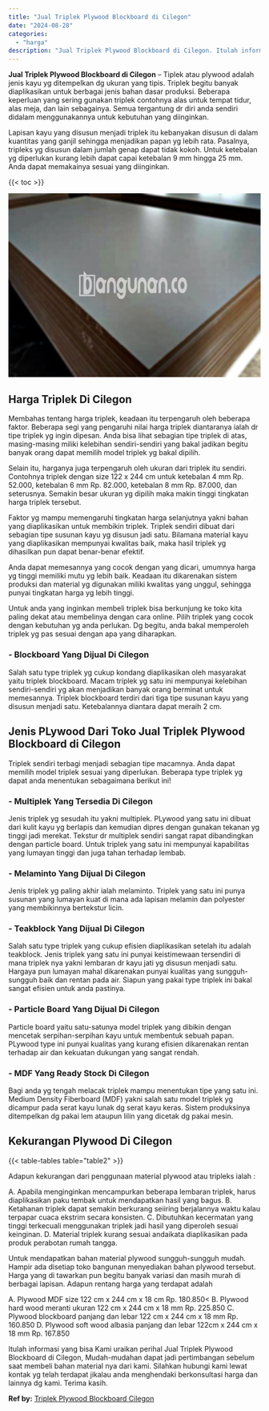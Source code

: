 ```yaml
---
title: "Jual Triplek Plywood Blockboard di Cilegon"
date: "2024-08-28"
categories: 
  - "harga"
description: "Jual Triplek Plywood Blockboard di Cilegon. Itulah informasi yang bisa Kami uraikan perihal Jual Triplek Plywood Blockboard di Cilegon, Mudah-mudahan dapat j..."
---
```


**Jual Triplek Plywood Blockboard di Cilegon** – Tiplek atau plywood adalah jenis kayu yg ditempelkan dg ukuran yang tipis. Triplek begitu banyak diaplikasikan untuk berbagai jenis bahan dasar produksi. Beberapa keperluan yang sering gunakan triplek contohnya alas untuk tempat tidur, alas meja, dan lain sebagainya. Semua tergantung dr diri anda sendiri didalam menggunakannya untuk kebutuhan yang diinginkan.

Lapisan kayu yang disusun menjadi triplek itu kebanyakan disusun di dalam kuantitas yang ganjil sehingga menjadikan papan yg lebih rata. Pasalnya, tripleks yg disusun dalam jumlah genap dapat tidak kokoh. Untuk ketebalan yg diperlukan kurang lebih dapat capai ketebalan 9 mm hingga 25 mm. Anda dapat memakainya sesuai yang diinginkan.

{{< toc >}}

![Jual Triplek Plywood Blockboard di Cilegon](/images/jual-triplek-murah-31.png)

## Harga Triplek Di Cilegon

Membahas tentang harga triplek, keadaan itu terpengaruh oleh beberapa faktor. Beberapa segi yang pengaruhi nilai harga triplek diantaranya ialah dr tipe triplek yg ingin dipesan. Anda bisa lihat sebagian tipe triplek di atas, masing-masing miliki kelebihan sendiri-sendiri yang bakal jadikan begitu banyak orang dapat memilih model triplek yg bakal dipilih.

Selain itu, harganya juga terpengaruh oleh ukuran dari triplek itu sendiri. Contohnya triplek dengan size 122 x 244 cm untuk ketebalan 4 mm Rp. 52.000, ketebalan 6 mm Rp. 82.000, ketebalan 8 mm Rp. 87.000, dan seterusnya. Semakin besar ukuran yg dipilih maka makin tinggi tingkatan harga triplek tersebut.

Faktor yg mampu memengaruhi tingkatan harga selanjutnya yakni bahan yang diaplikasikan untuk membikin triplek. Triplek sendiri dibuat dari sebagian tipe susunan kayu yg disusun jadi satu. Bilamana material kayu yang diaplikasikan mempunyai kwalitas baik, maka hasil triplek yg dihasilkan pun dapat benar-benar efektif.

Anda dapat memesannya yang cocok dengan yang dicari, umumnya harga yg tinggi memiliki mutu yg lebih baik. Keadaan itu dikarenakan sistem produksi dan material yg digunakan miliki kwalitas yang unggul, sehingga punyai tingkatan harga yg lebih tinggi.

Untuk anda yang inginkan membeli triplek bisa berkunjung ke toko kita paling dekat atau membelinya dengan cara online. Pilih triplek yang cocok dengan kebutuhan yg anda perlukan. Dg begitu, anda bakal memperoleh triplek yg pas sesuai dengan apa yang diharapkan.

### \- Blockboard Yang Dijual Di Cilegon

Salah satu type triplek yg cukup kondang diaplikasikan oleh masyarakat yaitu triplek blockboard. Macam triplek yg satu ini mempunyai kelebihan sendiri-sendiri yg akan menjadikan banyak orang berminat untuk memesannya. Triplek blockboard terdiri dari tiga tipe susunan kayu yang disusun menjadi satu. Ketebalannya diantara dapat meraih 2 cm.

## Jenis PLywood Dari Toko Jual Triplek Plywood Blockboard di Cilegon

Triplek sendiri terbagi menjadi sebagian tipe macamnya. Anda dapat memilih model triplek sesuai yang diperlukan. Beberapa type triplek yg dapat anda menentukan sebagaimana berikut ini!

### \- Multiplek Yang Tersedia Di Cilegon

Jenis triplek yg sesudah itu yakni multiplek. PLywood yang satu ini dibuat dari kulit kayu yg berlapis dan kemudian dipres dengan gunakan tekanan yg tinggi jadi merekat. Tekstur dr multiplek sendiri sangat rapat dibandingkan dengan particle board. Untuk triplek yang satu ini mempunyai kapabilitas yang lumayan tinggi dan juga tahan terhadap lembab.

### \- Melaminto Yang Dijual Di Cilegon

Jenis triplek yg paling akhir ialah melaminto. Triplek yang satu ini punya susunan yang lumayan kuat di mana ada lapisan melamin dan polyester yang membikinnya bertekstur licin.

### \- Teakblock Yang Dijual Di Cilegon

Salah satu type triplek yang cukup efisien diaplikasikan setelah itu adalah teakblock. Jenis triplek yang satu ini punyai keistimewaan tersendiri di mana triplek nya yakni lembaran dr kayu jati yg disusun menjadi satu. Hargaya pun lumayan mahal dikarenakan punyai kualitas yang sungguh-sungguh baik dan rentan pada air. Siapun yang pakai type triplek ini bakal sangat efisien untuk anda pastinya.

### \- Particle Board Yang Dijual Di Cilegon

Particle board yaitu satu-satunya model triplek yang dibikin dengan mencetak serpihan-serpihan kayu untuk membentuk sebuah papan. PLywood type ini punyai kualitas yang kurang efisien dikarenakan rentan terhadap air dan kekuatan dukungan yang sangat rendah.

### \- MDF Yang Ready Stock Di Cilegon

Bagi anda yg tengah melacak triplek mampu menentukan tipe yang satu ini. Medium Density Fiberboard (MDF) yakni salah satu model triplek yg dicampur pada serat kayu lunak dg serat kayu keras. Sistem produksinya ditempelkan dg pakai lem ataupun lilin yang dicetak dg pakai mesin.

## Kekurangan Plywood Di Cilegon

{{< table-tables table="table2" >}}

Adapun kekurangan dari penggunaan material plywood atau tripleks ialah :

A. Apabila menginginkan mencampurkan beberapa lembaran triplek, harus diaplikasikan paku tembak untuk mendapatkan hasil yang bagus. B. Ketahanan triplek dapat semakin berkurang seiiring berjalannya waktu kalau terpapar cuaca ekstrim secara konsisten. C. Dibutuhkan kecermatan yang tinggi terkecuali menggunakan triplek jadi hasil yang diperoleh sesuai keinginan. D. Material triplek kurang sesuai andaikata diaplikasikan pada produk perabotan rumah tangga.

Untuk mendapatkan bahan material plywood sungguh-sungguh mudah. Hampir ada disetiap toko bangunan menyediakan bahan plywood tersebut. Harga yang di tawarkan pun begitu banyak variasi dan masih murah di berbagai lapisan. Adapun rentang harga yang terdapat adalah

A. Plywood MDF size 122 cm x 244 cm x 18 cm Rp. 180.850< B. Plywood hard wood meranti ukuran 122 cm x 244 cm x 18 mm Rp. 225.850 C. Plywood blockboard panjang dan lebar 122 cm x 244 cm x 18 mm Rp. 160.850 D. Plywood soft wood albasia panjang dan lebar 122cm x 244 cm x 18 mm Rp. 167.850

Itulah informasi yang bisa Kami uraikan perihal Jual Triplek Plywood Blockboard di Cilegon, Mudah-mudahan dapat jadi pertimbangan sebelum saat membeli bahan material nya dari kami. Silahkan hubungi kami lewat kontak yg telah terdapat jikalau anda menghendaki berkonsultasi harga dan lainnya dg kami. Terima kasih.

**Ref by:** [Triplek Plywood Blockboard Cilegon](https://id.wikipedia.org/wiki/Triplek)
